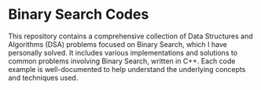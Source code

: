 # Binary Search Codes
This repository contains a comprehensive collection of Data Structures and Algorithms (DSA) problems focused on Binary Search, which I have personally solved. It includes various implementations and solutions to common problems involving Binary Search, written in C++. Each code example is well-documented to help understand the underlying concepts and techniques used. 
